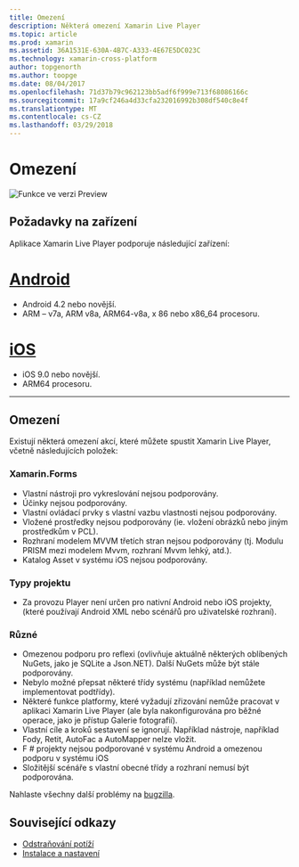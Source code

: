 ```yaml
---
title: Omezení
description: Některá omezení Xamarin Live Player
ms.topic: article
ms.prod: xamarin
ms.assetid: 36A1531E-630A-4B7C-A333-4E67E5DC023C
ms.technology: xamarin-cross-platform
author: topgenorth
ms.author: toopge
ms.date: 08/04/2017
ms.openlocfilehash: 71d37b79c962123bb5adf6f999e713f68086166c
ms.sourcegitcommit: 17a9cf246a4d33cfa232016992b308df540c8e4f
ms.translationtype: MT
ms.contentlocale: cs-CZ
ms.lasthandoff: 03/29/2018
---
```

# <a name="limitations"></a>Omezení

![Funkce ve verzi Preview](~/media/shared/preview.png)

## <a name="device-requirements"></a>Požadavky na zařízení
Aplikace Xamarin Live Player podporuje následující zařízení:

# <a name="androidtabandroid"></a>[Android](#tab/android)

- Android 4.2 nebo novější.
- ARM – v7a, ARM v8a, ARM64-v8a, x 86 nebo x86_64 procesoru.

# <a name="iostabios"></a>[iOS](#tab/ios)

- iOS 9.0 nebo novější.
- ARM64 procesoru.

-----

## <a name="limitations"></a>Omezení

Existují některá omezení akcí, které můžete spustit Xamarin Live Player, včetně následujících položek:

### <a name="xamarinforms"></a>Xamarin.Forms
- Vlastní nástroji pro vykreslování nejsou podporovány.
- Účinky nejsou podporovány.
- Vlastní ovládací prvky s vlastní vazbu vlastnosti nejsou podporovány.
- Vložené prostředky nejsou podporovány (ie. vložení obrázků nebo jiným prostředkům v PCL).
- Rozhraní modelem MVVM třetích stran nejsou podporovány (tj. Modulu PRISM mezi modelem Mvvm, rozhraní Mvvm lehký, atd.).
- Katalog Asset v systému iOS nejsou podporovány.

### <a name="other-project-types"></a>Typy projektu
- Za provozu Player není určen pro nativní Android nebo iOS projekty, (které používají Android XML nebo scénářů pro uživatelské rozhraní).

### <a name="misc"></a>Různé
- Omezenou podporu pro reflexi (ovlivňuje aktuálně některých oblíbených NuGets, jako je SQLite a Json.NET). Další NuGets může být stále podporovány.
- Nebylo možné přepsat některé třídy systému (například nemůžete implementovat podtřídy).
- Některé funkce platformy, které vyžadují zřizování nemůže pracovat v aplikaci Xamarin Live Player (ale byla nakonfigurována pro běžné operace, jako je přístup Galerie fotografií).
- Vlastní cíle a kroků sestavení se ignorují. Například nástroje, například Fody, Retit, AutoFac a AutoMapper nelze vložit.
- F # projekty nejsou podporované v systému Android a omezenou podporu v systému iOS
- Složitější scénáře s vlastní obecné třídy a rozhraní nemusí být podporována.

Nahlaste všechny další problémy na [bugzilla](https://aka.ms/live-player-report-issue).


## <a name="related-links"></a>Související odkazy

- [Odstraňování potíží](~/tools/live-player/troubleshooting.md)
- [Instalace a nastavení](~/tools/live-player/install.md)
